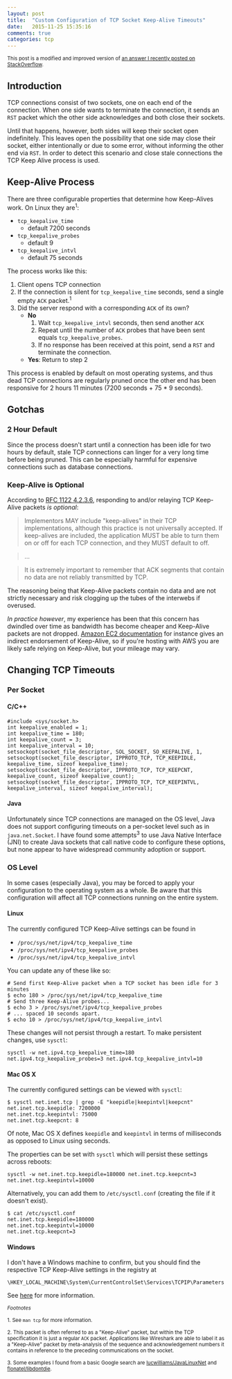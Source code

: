 ```yaml
---
layout: post
title:  "Custom Configuration of TCP Socket Keep-Alive Timeouts"
date:   2015-11-25 15:35:16
comments: true
categories: tcp
---
```


<sub>This post is a modified and improved version of [an answer I recently posted on StackOverflow](http://stackoverflow.com/a/33927447/446554).</sub>

## Introduction

TCP connections consist of two sockets, one on each end of the connection. When one side wants to terminate the connection, it sends an `RST` packet which the other side acknowledges and both close their sockets.

Until that happens, however, both sides will keep their socket open indefinitely. This leaves open the possibility that one side may close their socket, either intentionally or due to some error, without informing the other end via `RST`. In order to detect this scenario and close stale connections the TCP Keep Alive process is used.

## Keep-Alive Process

There are three configurable properties that determine how Keep-Alives work. On Linux they are<sup>1</sup>:

* `tcp_keepalive_time`
    * default 7200 seconds
* `tcp_keepalive_probes`
    * default 9
* `tcp_keepalive_intvl`
    * default 75 seconds

The process works like this:

1. Client opens TCP connection
2. If the connection is silent for `tcp_keepalive_time` seconds, send a single empty `ACK` packet.<sup>1</sup>
3. Did the server respond with a corresponding `ACK` of its own?
    * **No**
        1. Wait `tcp_keepalive_intvl` seconds, then send another `ACK`
        2. Repeat until the number of `ACK` probes that have been sent equals `tcp_keepalive_probes`.
        3. If no response has been received at this point, send a `RST` and terminate the connection.
    * **Yes**: Return to step 2

This process is enabled by default on most operating systems, and thus dead TCP connections are regularly pruned once the other end has been responsive for 2 hours 11 minutes (7200 seconds + 75 * 9 seconds).

## Gotchas

### 2 Hour Default

Since the process doesn't start until a connection has been idle for two hours by default, stale TCP connections can linger for a very long time before being pruned. This can be especially harmful for expensive connections such as database connections.

### Keep-Alive is Optional

According to [RFC 1122 4.2.3.6](http://www.freesoft.org/CIE/RFC/1122/114.htm), responding to and/or relaying TCP Keep-Alive packets *is optional*:

> Implementors MAY include "keep-alives" in their TCP implementations,
> although this practice is not universally accepted. If keep-alives are
> included, the application MUST be able to turn them on or off for each
> TCP connection, and they MUST default to off.

> ...

> It is extremely
> important to remember that ACK segments that contain no data are not
> reliably transmitted by TCP.

The reasoning being that Keep-Alive packets contain no data and are not strictly necessary and risk clogging up the tubes of the interwebs if overused.

*In practice however*, my experience has been that this concern has dwindled over time as bandwidth has become cheaper and Keep-Alive packets are not dropped. [Amazon EC2 documentation](http://docs.aws.amazon.com/redshift/latest/mgmt/configure-jdbc-options.html) for instance gives an indirect endorsement of Keep-Alive, so if you're hosting with AWS you are likely safe relying on Keep-Alive, but your mileage may vary.

## Changing TCP Timeouts

### Per Socket

#### C/C++

    #include <sys/socket.h>
    int keepalive_enabled = 1;
    int keepalive_time = 180;
    int keepalive_count = 3;
    int keepalive_interval = 10;
    setsockopt(socket_file_descriptor, SOL_SOCKET, SO_KEEPALIVE, 1, 
    setsockopt(socket_file_descriptor, IPPROTO_TCP, TCP_KEEPIDLE, keepalive_time, sizeof keepalive_time);
    setsockopt(socket_file_descriptor, IPPROTO_TCP, TCP_KEEPCNT, keepalive_count, sizeof keepalive_count);
    setsockopt(socket_file_descriptor, IPPROTO_TCP, TCP_KEEPINTVL, keepalive_interval, sizeof keepalive_interval);

#### Java

Unfortunately since TCP connections are managed on the OS level, Java does not support configuring timeouts on a per-socket level such as in `java.net.Socket`. I have found some attempts<sup>3</sup> to use Java Native Interface (JNI) to create Java sockets that call native code to configure these options, but none appear to have widespread community adoption or support.

### OS Level

In some cases (especially Java), you may be forced to apply your configuration to the operating system as a whole. Be aware that this configuration will affect all TCP connections running on the entire system.

#### Linux

The currently configured TCP Keep-Alive settings can be found in

* `/proc/sys/net/ipv4/tcp_keepalive_time`
* `/proc/sys/net/ipv4/tcp_keepalive_probes`
* `/proc/sys/net/ipv4/tcp_keepalive_intvl`

You can update any of these like so:

    # Send first Keep-Alive packet when a TCP socket has been idle for 3 minutes
    $ echo 180 > /proc/sys/net/ipv4/tcp_keepalive_time
    # Send three Keep-Alive probes...
    $ echo 3 > /proc/sys/net/ipv4/tcp_keepalive_probes
    # ... spaced 10 seconds apart.
    $ echo 10 > /proc/sys/net/ipv4/tcp_keepalive_intvl

These changes will not persist through a restart. To make persistent changes, use `sysctl`:

    sysctl -w net.ipv4.tcp_keepalive_time=180 net.ipv4.tcp_keepalive_probes=3 net.ipv4.tcp_keepalive_intvl=10

#### Mac OS X

The currently configured settings can be viewed with `sysctl`:

    $ sysctl net.inet.tcp | grep -E "keepidle|keepintvl|keepcnt"
    net.inet.tcp.keepidle: 7200000
    net.inet.tcp.keepintvl: 75000
    net.inet.tcp.keepcnt: 8

Of note, Mac OS X defines `keepidle` and `keepintvl` in terms of milliseconds as opposed to Linux using seconds.

The properties can be set with `sysctl` which will persist these settings across reboots:

    sysctl -w net.inet.tcp.keepidle=180000 net.inet.tcp.keepcnt=3 net.inet.tcp.keepintvl=10000

Alternatively, you can add them to `/etc/sysctl.conf` (creating the file if it doesn't exist).

    $ cat /etc/sysctl.conf
    net.inet.tcp.keepidle=180000
    net.inet.tcp.keepintvl=10000
    net.inet.tcp.keepcnt=3

#### Windows

I don't have a Windows machine to confirm, but you should find the respective TCP Keep-Alive settings in the registry at

`\HKEY_LOCAL_MACHINE\System\CurrentControlSet\Services\TCPIP\Parameters`

See [here](http://support.microsoft.com/kb/120642/EN-US) for more information.

<sub>*Footnotes*</sub>

<sub>1. See `man tcp` for more information.</sub>

<sub>2.  This packet is often referred to as a "Keep-Alive" packet, but within the TCP specification it is just a regular `ACK` packet. Applications like Wireshark are able to label it as a "Keep-Alive" packet by meta-analysis of the sequence and acknowledgement numbers it contains in reference to the preceding communications on the socket.</sub>

<sub>3. Some examples I found from a basic Google search are [lucwilliams/JavaLinuxNet](https://github.com/lucwillems/JavaLinuxNet) and [flonatel/libdontdie](https://github.com/flonatel/libdontdie).</sub>
